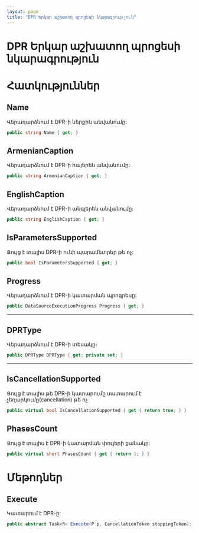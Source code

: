 ```yaml
---
layout: page
title: "DPR Երկար աշխատող պրոցեսի նկարագրություն" 
---
```


# DPR Երկար աշխատող պրոցեսի նկարագրություն

# Հատկություններ

## Name

Վերադարձնում է DPR-ի ներքին անվանումը:

```c#
public string Name { get; }
```
## ArmenianCaption

Վերադարձնում է DPR-ի հայերեն անվանումը:
```c#
public string ArmenianCaption { get; }
```

## EnglishCaption

Վերադարձնում է DPR-ի անգլերեն անվանումը:
```c#
public string EnglishCaption { get; }
```

## IsParametersSupported

Ցույց է տալիս DPR-ի ունի պարամետրեր թե ոչ:

```c#
public bool IsParametersSupported { get; }
```

## Progress

Վերադարձնում է DPR-ի կատարման պրոգրեսը:

```c#
public DataSourceExecutionProgress Progress { get; }
```
---

## DPRType

Վերադարձնում է DPR-ի տեսակը։

```c#
public DPRType DPRType { get; private set; }
```
---

## IsCancellationSupported

Ցույց է տալիս թե DPR-ի կատարումը սատարում է չեղարկումը(cancellation) թե ոչ

```c#
public virtual bool IsCancellationSupported { get { return true; } }
```

## PhasesCount

Ցույց է տալիս է DPR-ի կատարման փուլերի քանակը:

```c#
public virtual short PhasesCount { get { return 1; } }
```


# Մեթոդներ

## Execute

Կատարում է DPR-ը:

```c#
public abstract Task<R> Execute(P p, CancellationToken stoppingToken);
```

